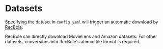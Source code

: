 # Datasets

Specifying the dataset in `config.yaml` will trigger an automatic download by [RecBole]((https://github.com/RUCAIBox/RecSysDatasets)). 

RecBole can directly download MovieLens and Amazon datasets. For other datasets, conversions into RecBole's atomic file format is required.